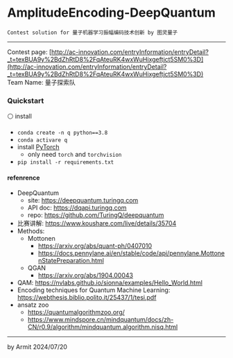 # AmplitudeEncoding-DeepQuantum

    Contest solution for 量子机器学习振幅编码技术创新 by 图灵量子

----

Contest page: [http://ac-innovation.com/entryInformation/entryDetail?_t=texBUA9y%2BdZhRtD8%2FqAteuRK4wxWuHixgeftjct5SM0%3D](http://ac-innovation.com/entryInformation/entryDetail?_t=texBUA9y%2BdZhRtD8%2FqAteuRK4wxWuHixgeftjct5SM0%3D)  
Team Name: 量子探索队  


### Quickstart

⚪ install

- `conda create -n q python==3.8`
- `conda activare q`
- install [PyTorch](https://pytorch.org/get-started/locally/)
  - only need `torch` and `torchvision`
- `pip install -r requirements.txt`


#### refenrence

- DeepQuantum
  - site: https://deepquantum.turingq.com
  - API doc: https://dqapi.turingq.com
  - repo: https://github.com/TuringQ/deepquantum
- 比赛讲解: https://www.koushare.com/live/details/35704
- Methods:
  - Mottonen
    - https://arxiv.org/abs/quant-ph/0407010
    - https://docs.pennylane.ai/en/stable/code/api/pennylane.MottonenStatePreparation.html
  - QGAN
    - https://arxiv.org/abs/1904.00043
- QAM: https://nvlabs.github.io/sionna/examples/Hello_World.html
- Encoding techniques for Quantum Machine Learning: https://webthesis.biblio.polito.it/25437/1/tesi.pdf
- ansatz zoo
  - https://quantumalgorithmzoo.org/
  - https://www.mindspore.cn/mindquantum/docs/zh-CN/r0.9/algorithm/mindquantum.algorithm.nisq.html

----
by Armit
2024/07/20
